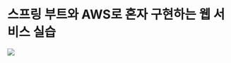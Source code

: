 # 스프링 부트와 AWS로 혼자 구현하는 웹 서비스 실습

<a href="http://www.yes24.com/Product/Goods/83849117" target="_blank">
  <img src="http://image.yes24.com/goods/83849117/XL"/>
</a>
